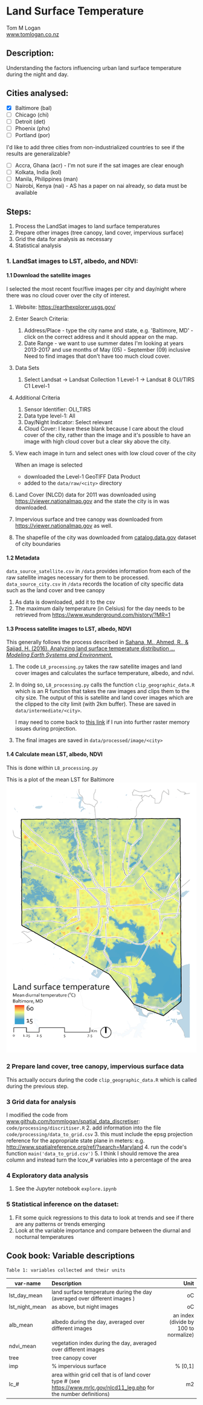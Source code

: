 # Land Surface Temperature
Tom M Logan  
www.tomlogan.co.nz

## Description:
Understanding the factors influencing urban land surface temperature during the night and day.

## Cities analysed:
* [x] Baltimore (bal)
* [ ] Chicago (chi)
* [ ] Detroit (det)
* [ ] Phoenix (phx)
* [ ] Portland (por)

I'd like to add three cities from non-industrialized countries to see if the results are generalizable?
* [ ] Accra, Ghana (acr) - I'm not sure if the sat images are clear enough
* [ ] Kolkata, India (kol)
* [ ] Manila, Philippines (man)
* [ ] Nairobi, Kenya (nai) - AS has a paper on nai already, so data must be available

## Steps:
1. Process the LandSat images to land surface temperatures
2. Prepare other images (tree canopy, land cover, impervious surface)
3. Grid the data for analysis as necessary
2. Statistical analysis

### 1. LandSat images to LST, albedo, and NDVI:

#### 1.1 Download the satellite images
I selected the most recent four/five images per city and day/night where there was no cloud cover over the city of interest.

  1. Website: https://earthexplorer.usgs.gov/
  2. Enter Search Criteria:
      1. Address/Place - type the city name and state, e.g. 'Baltimore, MD' - click on the correct address and it should appear on the map.
      2. Date Range - we want to use summer dates
        I'm looking at years 2013-2017 and use months of May (05) - September (09) inclusive
        Need to find images that don't have too much cloud cover.
  3. Data Sets
      1. Select Landsat -> Landsat Collection 1 Level-1 -> Landsat 8 OLI/TIRS C1 Level-1
  4. Additional Criteria
      1. Sensor Identifier: OLI_TIRS
      2. Data type level-1: All
      3. Day/Night Indicator: Select relevant
      4. Cloud Cover: I leave these blank because I care about the cloud cover of the city, rather than the image and it's possible to have an image with high cloud cover but a clear sky above the city.
  5. View each image in turn and select ones with low cloud cover of the city

      When an image is selected
      * downloaded the Level-1 GeoTIFF Data Product
      * added to the `data/raw/<city>` directory
  6. Land Cover (NLCD) data for 2011 was downloaded using https://viewer.nationalmap.gov and the state the city is in was downloaded.
  7. Impervious surface and tree canopy was downloaded from https://viewer.nationalmap.gov as well.
  8. The shapefile of the city was downloaded from [catalog.data.gov](https://catalog.data.gov/dataset?collection_package_id=89f89c6f-741c-4121-98e3-d3f1f528ff53) dataset of city boundaries

#### 1.2 Metadata
  `data_source_satellite.csv` in `/data` provides information from each of the raw satellite images necessary for them to be processed. <br>
  `data_source_city.csv` in `/data` records the location of city specific data such as the land cover and tree canopy
  1. As data is downloaded, add it to the csv
  2. The maximum daily temperature (in Celsius) for the day needs to be retrieved from https://www.wunderground.com/history/?MR=1

#### 1.3 Process satellite images to LST, albedo, NDVI
This generally follows the process described in [Sahana, M., Ahmed, R., & Sajjad, H. (2016). Analyzing land surface temperature distribution ... *Modeling Earth Systems and Environment.*](https://www.researchgate.net/publication/301797360_Analyzing_land_surface_temperature_distribution_in_response_to_land_useland_cover_change_using_split_window_algorithm_and_spectral_radiance_model_in_Sundarban_Biosphere_Reserve_India)
  1. The code `L8_processing.py` takes the raw satellite images and land cover images and calculates the surface temperature, albedo, and ndvi.
  2. In doing so, `L8_processing.py` calls the function `clip_geographic_data.R` which is an R function that takes the raw images and clips them to the city size. The output of this is satellite and land cover images which are the clipped to the city limit (with 2km buffer). These are saved in `data/intermediate/<city>`.

      I may need to come back to [this link](https://gis.stackexchange.com/questions/103166/simplest-way-to-limit-the-memory-that-the-raster-package-uses-in-r) if I run into further raster memory issues during projection.
  3. The final images are saved in `data/processed/image/<city>`

#### 1.4 Calculate mean LST, albedo, NDVI
  This is done within `L8_processing.py`

  This is a plot of the mean LST for Baltimore
    ![image](fig/map/lst_day_mean.jpg)



### 2 Prepare land cover, tree canopy, impervious surface data
This actually occurs during the code `clip_geographic_data.R` which is called during the previous step.

### 3 Grid data for analysis
I modified the code from www.github.com/tommlogan/spatial_data_discretiser: `code/processing/discritiser.R`
  2. add information into the file `code/processing/data_to_grid.csv`
  3. this must include the epsg projection reference for the appropriate state plane in meters: e.g. http://www.spatialreference.org/ref/?search=Maryland
  4. run the code's function `main('data_to_grid.csv')`
  5. I think I should remove the area column and instead turn the lcov_# variables into a percentage of the area

### 4 Exploratory data analysis
  1. See the Jupyter notebook `explore.ipynb`

### 5 Statistical inference on the dataset:
  1. Fit some quick regressions to this data to look at trends and see if there are any patterns or trends emerging
  2. Look at the variable importance and compare between the diurnal and nocturnal temperatures



## Cook book: Variable descriptions

    Table 1: variables collected and their units

| var-name      | Description   | Unit  |
| ------------- |:-------------| -----:|
| lst_day_mean  | land surface temperature during the day (averaged over different images ) | oC |
| lst_night_mean  | as above, but night images      |   oC |
| alb_mean | albedo during the day, averaged over different images      |    an index (divide by 100 to normalize) |
| ndvi_mean | vegetation index during the day, averaged over different images    |    |
| tree | tree canopy cover   |     |
| imp | % impervious surface |   % [0,1] |
| lc_# | area within grid cell that is of land cover type # (see https://www.mrlc.gov/nlcd11_leg.php for the number definitions)     | m2 |
